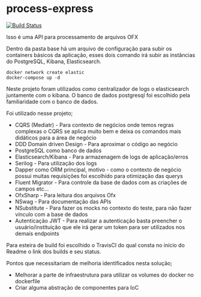 # process-express
[![Build Status](https://www.travis-ci.com/thiagocoppi/process-express.svg?branch=main)](https://www.travis-ci.com/thiagocoppi/process-express)

Isso é uma API para processamento de arquivos OFX

Dentro da pasta base há um arquivo de configuração para subir os containers básicos da aplicação, esses dois comando irá subir as instâncias do PostgreSQL, Kibana, Elasticsearch.
```
docker network create elastic
docker-compose up -d
```

Neste projeto foram utilizados como centralizador de logs o elasticsearch juntamente com o kibana. O banco de dados postgresql foi escolhido pela familiaridade com o banco de dados.

Foi utilizado nesse projeto;

- CQRS (Mediatr) - Para contexto de negócios onde temos regras complexas o CQRS se aplica muito bem e deixa os comandos mais didáticos para a área de negócio
- DDD Domain driven Design - Para aproximar o código ao negócio 
- PostgreSQL como banco de dados
- Elasticsearch/Kibana - Para armazenagem de logs de aplicação/erros 
- Serilog - Para utilização dos logs
- Dapper como ORM principal, motivo - como o contexto de negócio possui muitas requisições foi escolhido para otimização das querys
- Fluent Migrator - Para controle da base de dados com as criações de campos etc...
- OfxSharp - Para leitura dos arquivos Ofx
- NSwag - Para documentação das APIs
- NSubstitute - Para fazer os mocks no contexto do teste, para não fazer vínculo com a base de dados
- Autenticação JWT - Para realizar a autenticação basta preencher o usuário/instituição que ele irá gerar um token para ser utilizados nos demais endpoints

Para esteira de build foi escolhido o TravisCI do qual consta no início do Readme o link dos builds e seu status.

Pontos que necessitariam de melhoria identificados nesta solução;
- Melhorar a parte de infraestrutura para utilizar os volumes do docker no dockerfile
- Criar alguma abstração de componentes para IoC

